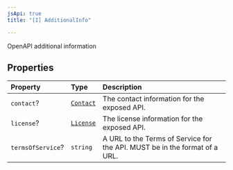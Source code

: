 ```yaml
---
jsApi: true
title: "[I] AdditionalInfo"

---
```

OpenAPI additional information

## Properties

| Property | Type | Description |
| :------ | :------ | :------ |
| `contact`? | [`Contact`](Interface.Contact.md) | The contact information for the exposed API. |
| `license`? | [`License`](Interface.License.md) | The license information for the exposed API. |
| `termsOfService`? | `string` | A URL to the Terms of Service for the API. MUST be in the format of a URL. |
